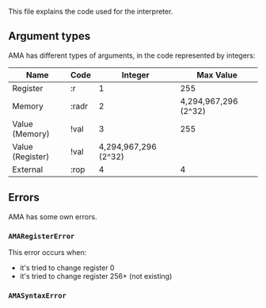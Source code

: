 This file explains the code used for the interpreter.

## Argument types
AMA has different types of arguments, in the code represented by integers:

| Name | Code | Integer | Max Value |
| ---- | ---- | ------- | --------- |
| Register | :r | 1 | 255 |
| Memory   | :radr | 2 | 4,294,967,296 (2^32) |
| Value (Memory) | !val | 3 | 255 |
| Value (Register) | !val | 4,294,967,296 (2^32) |
| External | :rop | 4 | 4 |

## Errors
AMA has some own errors.

### `AMARegisterError`
This error occurs when:
- it's tried to change register 0
- it's tried to change register 256+ (not existing)

### `AMASyntaxError`
